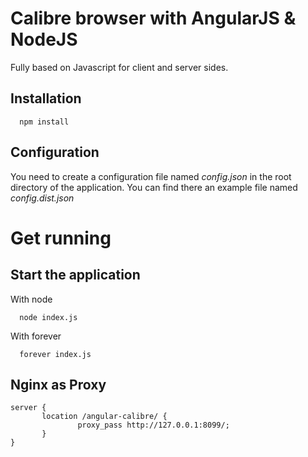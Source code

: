 # Calibre browser with AngularJS & NodeJS
Fully based on Javascript for client and server sides.

## Installation

```
  npm install
```

## Configuration

You need to create a configuration file named *config.json* in the root directory of the application. You can find there 
an example file named *config.dist.json*

# Get running

## Start the application
With node
```
  node index.js
```

With forever
```
  forever index.js
```

## Nginx as Proxy

```
server {
       location /angular-calibre/ {
               proxy_pass http://127.0.0.1:8099/;
       }
}
```
